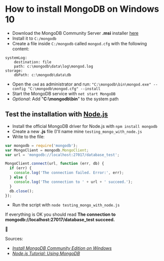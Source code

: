 # How to install MongoDB on Windows 10

- Download the MongoDB Community Server **.msi** installer [here](http://www.mongodb.org/downloads)
- Install it to `C:/mongodb`
- Create a file inside `C:/mongodb` called `mongod.cfg` with the following content:
```
systemLog:
    destination: file
    path: c:\mongodb\data\log\mongod.log
storage:
    dbPath: c:\mongodb\data\db
```
- Open the `cmd` as administrator and run:
`"C:\mongodb\bin\mongod.exe" --config "C:\mongodb\mongod.cfg" --install`
- Start the MongoDB service with `net start MongoDB`
- *Optional*: Add "**C:\mongodb\bin**" to the system path

## Test the installation with [Node.js](https://nodejs.org/)
- Install the official MongoDB driver for Node.js with `npm install mongodb`
- Create a new **.js** file (I'll name mine `testing_mongo_with_node.js`
- Write to the file:
```javascript
var mongodb = require('mongodb');
var MongoClient = mongodb.MongoClient;
var url = 'mongodb://localhost:27017/database_test';

MongoClient.connect(url, function (err, db) {
  if (err) {
    console.log('The connection failed. Error:', err);
  } else {
    console.log('The connection to ' + url + ' succeed.');
  }
  db.close();
});
```
- Run the script with `node testing_mongo_with_node.js`

If everything is OK you should read **The connection to mongodb://localhost:27017/database_test succeed.**

:pig:

Sources:
- [*Install MongoDB Community Edition on Windows*](https://docs.mongodb.com/manual/tutorial/install-mongodb-on-windows/)
- [*Node.js Tutorial: Using MongoDB*](http://blog.modulus.io/mongodb-tutorial)
